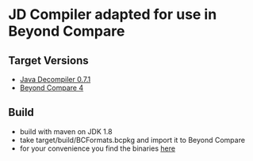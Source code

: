 # JD Compiler adapted for use in Beyond Compare

## Target Versions

- [Java Decompiler 0.7.1](http://jd.benow.ca/)
- [Beyond Compare 4](http://www.scootersoftware.com/index.php)

## Build

- build with maven on JDK 1.8
- take target/build/BCFormats.bcpkg and import it to Beyond Compare
- for your convenience you find the binaries [here](../blob/master/BCFormats.bcpkg)
